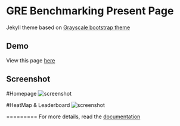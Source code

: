 GRE Benchmarking Present Page
=========================

Jekyll theme based on [Grayscale bootstrap theme ](http://ironsummitmedia.github.io/startbootstrap-grayscale/)

## Demo
View this page [here](https://rzwen.github.io/)

## Screenshot
#Homepage
![screenshot](https://raw.githubusercontent.com/jeromelachaud/grayscale-theme/master/screenshot.png)

#HeatMap & Leaderboard
![screenshot](https://raw.githubusercontent.com/jeromelachaud/grayscale-theme/master/screenshot.png)

=========
For more details, read the [documentation](http://jekyllrb.com/)
